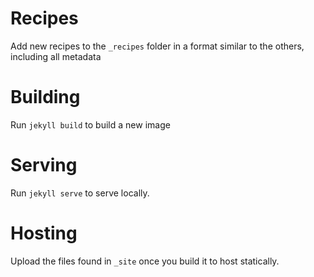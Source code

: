 # Recipes
 
Add new recipes to the `_recipes` folder in a format similar to the others, including all metadata

# Building

Run `jekyll build` to build a new image

# Serving

Run `jekyll serve` to serve locally. 

# Hosting

Upload the files found in `_site` once you build it to host statically.
